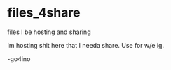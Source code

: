 # files_4share
files I be hosting and sharing


Im hosting shit here that I needa share. Use for w/e ig.

-go4ino
